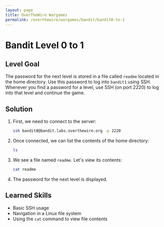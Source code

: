 ```yaml
---
layout: page
title: OverTheWire Wargames
permalink: /overthewire/wargames/bandit/bandit0-to-1
---
```



# Bandit Level 0 to 1

## Level Goal

The password for the next level is stored in a file called `readme` located in the home directory. Use this password to log into `bandit1` using SSH. Whenever you find a password for a level, use SSH (on port 2220) to log into that level and continue the game.

## Solution

1. First, we need to connect to the server:

   ```bash
   ssh bandit0@bandit.labs.overthewire.org -p 2220
   ```

2. Once connected, we can list the contents of the home directory:

   ```bash
   ls
   ```

3. We see a file named `readme`. Let's view its contents:

   ```bash
   cat readme
   ```

4. The password for the next level is displayed.

## Learned Skills

- Basic SSH usage
- Navigation in a Linux file system
- Using the `cat` command to view file contents